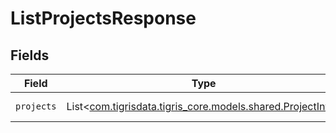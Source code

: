 # ListProjectsResponse


## Fields

| Field                                                                                            | Type                                                                                             | Required                                                                                         | Description                                                                                      |
| ------------------------------------------------------------------------------------------------ | ------------------------------------------------------------------------------------------------ | ------------------------------------------------------------------------------------------------ | ------------------------------------------------------------------------------------------------ |
| `projects`                                                                                       | List<[com.tigrisdata.tigris_core.models.shared.ProjectInfo](../../models/shared/ProjectInfo.md)> | :heavy_minus_sign:                                                                               | List of the projects.                                                                            |